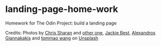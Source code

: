 # landing-page-home-work
Homework for The Odin Project: build a landing page

Credits: 
Photos by [Chris Sharan](https://unsplash.com/photos/the-sun-is-setting-at-the-end-of-a-pier-BSCHQtzv98Y) and [other one](https://unsplash.com/photos/the-sun-is-setting-over-a-city-with-palm-trees-1whO1awI5ao), [Jackie Best](https://unsplash.com/photos/a-close-up-of-a-dog-on-a-beach-5UKeDgV6PNg), [Alexandros Giannakakis](https://unsplash.com/photos/a-couple-of-horses-that-are-standing-in-the-dirt-DhvN-is1ntk) and [tommao wang](https://unsplash.com/photos/a-group-of-people-walking-down-a-street-next-to-tall-buildings-icGdxUKa7U8) on [Unsplash](https://unsplash.com/)
